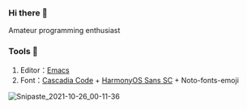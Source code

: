 ### Hi there 👋

Amateur programming enthusiast

### Tools 🔧

1. Editor：[Emacs](https://www.gnu.org/software/emacs/)
2. Font：[Cascadia Code](https://github.com/microsoft/cascadia-code) + [HarmonyOS Sans SC](https://gitee.com/openharmony) + Noto-fonts-emoji

![Snipaste_2021-10-26_00-11-36](https://user-images.githubusercontent.com/16950305/138731841-9ffde346-2d7d-42b2-a746-75913e7ba72c.png)
